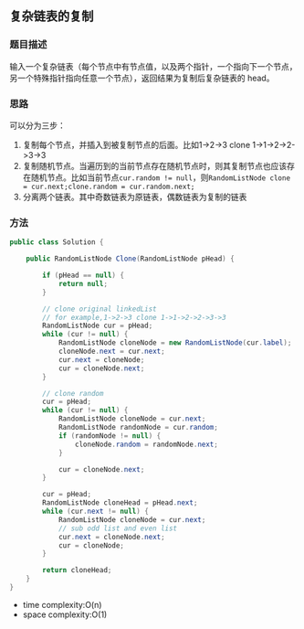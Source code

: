 ## 复杂链表的复制

### 题目描述

输入一个复杂链表（每个节点中有节点值，以及两个指针，一个指向下一个节点，另一个特殊指针指向任意一个节点），返回结果为复制后复杂链表的 head。

### 思路

可以分为三步：
1. 复制每个节点，并插入到被复制节点的后面。比如1->2->3 clone 1->1->2->2->3->3
2. 复制随机节点。当遍历到的当前节点存在随机节点时，则其复制节点也应该存在随机节点。比如当前节点`cur.random != null`，则`RandomListNode clone = cur.next;clone.random = cur.random.next;`
3. 分离两个链表。其中奇数链表为原链表，偶数链表为复制的链表

### 方法

```java
public class Solution {

    public RandomListNode Clone(RandomListNode pHead) {

        if (pHead == null) {
            return null;
        }

        // clone original linkedList
        // for example,1->2->3 clone 1->1->2->2->3->3
        RandomListNode cur = pHead;
        while (cur != null) {
            RandomListNode cloneNode = new RandomListNode(cur.label);
            cloneNode.next = cur.next;
            cur.next = cloneNode;
            cur = cloneNode.next;
        }

        // clone random
        cur = pHead;
        while (cur != null) {
            RandomListNode cloneNode = cur.next;
            RandomListNode randomNode = cur.random;
            if (randomNode != null) {
                cloneNode.random = randomNode.next;
            }

            cur = cloneNode.next;
        }

        cur = pHead;
        RandomListNode cloneHead = pHead.next;
        while (cur.next != null) {
            RandomListNode cloneNode = cur.next;
            // sub odd list and even list
            cur.next = cloneNode.next;
            cur = cloneNode;
        }

        return cloneHead;
    }
}
```

- time complexity:O(n)
- space complexity:O(1)
